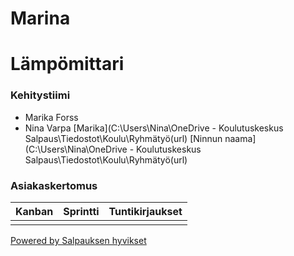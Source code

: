 # Marina
# Lämpömittari
### Kehitystiimi
  * Marika Forss
  * Nina Varpa
  [Marika](C:\Users\Nina\OneDrive - Koulutuskeskus Salpaus\Tiedostot\Koulu\Ryhmätyö(url)
  [Ninnun naama](C:\Users\Nina\OneDrive - Koulutuskeskus Salpaus\Tiedostot\Koulu\Ryhmätyö(url)
  ### Asiakaskertomus
  Kanban    | Sprintti   | Tuntikirjaukset
  --------- | ---------- | ----------------
  ||
  
  [Powered by Salpauksen hyvikset](https://www.salpaus.fi)
  
